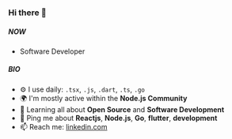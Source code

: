 ### Hi there 👋

##### NOW

- Software Developer

##### BIO

- ⚙️ I use daily: `.tsx`, `.js`, `.dart`, `.ts`, `.go`
- 🌍 I'm mostly active within the **Node.js Community**
- 🌱 Learning all about **Open Source** and **Software Development**
- 💬 Ping me about **Reactjs**, **Node.js**, **Go**, **flutter**, **development**
- 📫 Reach me: [linkedin.com](https://www.linkedin.com/in/maykowvictor)
